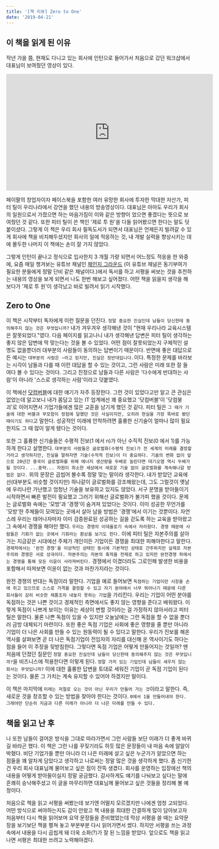 ```yaml
---
title: '[책 리뷰] Zero to One'
date: '2019-04-21'
---
```


## 이 책을 읽게 된 이유

작년 가을 쯤, 현재도 다니고 있는 회사에 인턴으로 들어가서 처음으로 갔던 워크샵에서 대표님이 보여줬던 영상이 있다.

<iframe width="560" height="315" src="https://www.youtube.com/embed/KEcSW9XFNeE" frameborder="0" allow="accelerometer; autoplay; encrypted-media; gyroscope; picture-in-picture" allowfullscreen></iframe>

페이팔의 창업자이자 페이스북을 포함한 여러 유망한 회사에 투자한 막대한 자산가, 피터 틸이 우리나라에서 강연을 했던 내용의 방송영상이다.
대표님은 아마도 우리가 회사의 일원으로서 가졌으면 하는 마음가짐이 이와 같은 방향이 었으면 좋겠다는 뜻으로 보여줬던 것 같다.
또한 피터 틸이 쓴 책인 '제로 투 원'을 다들 읽어봤으면 한다는 말도 덧붙이셨다.
그렇게 이 책은 우리 회사 필독도서가 되면서 대표님은 언제든지 빌려갈 수 있게 회사에 책을 비치해두셨지만
회사의 일에 적응하는 것, 내 개발 실력을 향상시키는 데에 몰두한 나머지 이 책에는 손이 잘 가지 않았다.

그렇게 인턴이 끝나고 정식으로 입사한지 3 개월 가량 되면서 어느정도 적응을 한 와중에,
요즘 매일 챙겨보는 유튜브 채널인 [체인지 그라운드](https://www.youtube.com/channel/UCtfGLmp6xMwvPoYpI-A5Kdg)
(이 유튜브 채널은 동기부여가 필요한 분들에게 정말 단비 같은 채널이다.)에서
독서를 하고 서평을 써보는 것을 추천하는 내용의 영상을 보게 되면서 나도 한번 해보고 싶어졌다.
어떤 책을 읽을지 생각을 해보다가 '제로 투 원'이 생각났고 바로 빌려서 읽기 시작했다.

## Zero to One

이 책은 시작부터 독자에게 이런 질문을 던진다. `정말 중요한 진실인데 남들이 당신한테 동의해주지 않는 것은 무엇입니까?`
내가 겨우겨우 생각해낸 것이 "현재 우리나라 교육시스템은 잘못되었다."였다. 다음 페이지를 읽고나니 내가 생각해낸 답변은
피터 틸이 생각하는 좋지 않은 답변에 딱 맞는다는 것을 볼 수 있었다. 어떤 점이 잘못되었는지 구체적인 설명도 없을뿐더러
대부분의 사람들이 동의하는 답변이기 때문이다. 반면에 좋은 대답으로 든 예시는 `대부분의 사람은 ~라고 믿지만, 진실은 정반대입니다.`이다.
특정한 문제를 바라보는 시각이 남들과 다를 때 이런 대답을 할 수 있는 것이고, 그런 사람은 미래 또한 잘 들여다 볼 수 있다는 것이다.
그리고 진정으로 남들과 다른 사람은 '다수에게 반대하는 사람'이 아니라 '스스로 생각하는 사람'이라고 덧붙였다.

이 책에선 [닷컴버블](https://ko.wikipedia.org/wiki/%EB%8B%B7%EC%BB%B4_%EB%B2%84%EB%B8%94)에 대한 얘기가 자주 등장한다.
그런 것이 있었다고만 알고 큰 관심은 없었는데 알고보니 내가 몸담고 있는 IT 업계에선 꽤 중요했고 '닷컴버블'이 '닷컴붕괴'로 이어지면서
기업가들에겐 많은 교훈을 남기게 했던 것 같다.
피터 틸은 `그 때가 기술에 대한 버블과 무모함이 정점에 달했던 것은 사실이지만, 오히려 현실을 가장 똑바로 봤던 때이기도 하다`고 말한다.
성공적인 미래에 안착하려면 훌륭한 신기술이 얼마나 많이 필요한지도 그 때 많이 알게 됐다는 것이다.

또한 그 훌륭한 신기술들은 수평적 진보(1 에서 n)가 아닌 수직적 진보(0 에서 1)를 가능하게 한다고 설명한다.
`대부분의 사람들은 글로벌화(수평적 진보)가 전 세계의 미래를 결정할 거라고 생각하지만, 진실을 말하자면 기술(수직적 진보)이 더 중요하다. 기술의 변화 없이 앞으로 20년간 중국이 글로벌화를 위해 에너지 생산량을 두배로 늘린다면 대기오염 역시 두배가 될 것이다. ...중략... 자원이 희소한 세상에서 새로운 기술 없이 글로벌화를 계속해나갈 방법은 없다.`
위의 문장은 곱씹어 볼수록 정말 맞는 말이라 생각한다. 내가 받았던 교육에선(대부분도 비슷할 것이지만) 하나같이 글로벌화를 강조해왔는데,
그도 그럴것이 옛날에 우리나란 가난했고 엄청난 기술을 보유하고 있지도 않았다. 서구 문명을 받아들이기 시작하면서 빠른 발전이 필요했고
그러기 위해선 글로벌화가 불가피 했을 것이다. 문제는 글로벌화 속에는 '모방'과 '경쟁'이 숨겨져 있었다는 것이다.
이미 성공한 무언가를 '모방'한 주체들이 모여있는 곳에서 살아 남을 방법은 '경쟁'에서 이기는 것뿐이다.
자연스레 우리는 태어나자마자 이미 검증완료된 성공하는 길을 걷도록 하는 교육을 받아왔고 그 속에서 경쟁을 해야만 했다.
`우리는 경쟁의 이데올로기 속에서 자라왔다. 경쟁 때문에 사람들은 기회가 없는 곳에서 기회라는 환상을 보기도 한다.`
이에 피터 틸은 자본주의를 살아가는 지금같은 시대에선 주체가 개인이든 기업이든 경쟁을 최대한 피해야한다고 말한다.
`경제학에서는 '완전 경쟁'을 이상적인 상태인 동시에 기본적인 상태로 간주하지만 실제로 자본주의와 경쟁은 서로 상극이다. 자본주의는 자본의 축적을 전제로 하고 있지만 완전경쟁 하에서는 경쟁을 통해 모든 이윤이 사라져버린다.`
경쟁에서 이겼더라도 그로인해 발생한 비용을 포함해서 따져보면 이윤이 없는 것과 마찬가지라는 것이다.

완전 경쟁의 반대는 독점이라 말한다. 기업을 예로 들어보면 `독점하는 기업이란 시장을 손에 쥐고 있으므로 스스로 가격을 결정할 수 있고 자기 분야에서 너무 뛰어나기 때문에 다른 회사들이 감히 비슷한 제품조차 내놓지 못하는 기업`을 가리킨다.
우리는 기업이 어떤 분야를 독점하는 것은 나쁜 것이고 경제적인 측면에서도 좋지 않는 영향을 준다고 배워왔다.
이렇게 독점이 나쁘게 보이는 이유는 세상이 변할 것이라는 걸 가정하지 않아서라고 피터 틸은 말한다.
물론 나쁜 독점이 있을 수 있지만 오늘날에는 그런 독점을 할 수 없을 뿐더러 금방 대체되기 마련이다.
또한 좋은 독점 기업은 사회에 좋은 영향을 줄 뿐만 아니라 기업이 더 나은 사회를 만들 수 있는 원동력이 될 수 있다고 말한다.
우리가 진보를 해온 역사를 살펴보면 곧 더 나은 독점기업이 전임자의 자리를 대신해 온 역사이기도 하다는 점을 들어 이 주장을 뒷받침한다.
그렇다면 독점 기업은 어떻게 만들어지는 것일까? 맨 처음에 던졌던 질문인 `정말 중요한 진실인데 남들이 당신한테 동의해주지 않는 것은 무엇입니까?`을 비즈니스에 적용한다면 이렇게 된다.
`정말 가치 있는 기업인데 남들이 세우지 않는 회사는 무엇입니까?` 이에 대한 훌륭한 답변을 토대로 세워진 기업이 곧 독점 기업이 된다는 것이다. 물론 그 가치는 계속 유지할 수 있어야 하겠지만 말이다.

이 책은 마지막에 `미래는 저절로 오는 것이 아닌 우리가 만들어 가는 것`이라고 말한다. 즉, 새로운 것을 창조할 수 있는 방법을 찾아야 한다는 것이다.
`0에서 1을 만들어내야 한다. 그래야만 단순히 지금과 다른 미래가 아니라 더 나은 미래를 만들 수 있다.`

## 책을 읽고 난 후

나 또한 남들이 걸어온 방식을 그대로 따라가면서 그런 사람들 보단 미래가 더 좋게 바뀌길 바라곤 했다.
이 책은 그런 나를 꾸짖기라도 하듯 많은 문장들이 내 마음 속에 알알이 박혔다.
비단 기업가들 뿐만 아니라 더 나은 미래에 살고 싶은 누군가가 알았으면 하는 점들을 꽤 알차게 담았다고 생각하고 나로써는 정말 많은 것을 생각하게 했다.
좀 신기한건 우리 회사 대표님께 물어보고 싶은 점이 잔뜩 생겼다. 회사를 운영하는 입장에선 책의 내용을 어떻게 받아들이실지 정말 궁금했다.
감사하게도 얘기를 나눠보고 싶다는 말에 흔쾌히 승낙해주셨고 이 글을 마무리하면 대표님께 물어보고 싶은 것들을 정리해 볼 예정이다.

처음으로 책을 읽고 서평을 써봤는데 보기엔 어떨지 모르겠지만 나에겐 엄청 고되었다. 어떤 방식으로 써야하는지도 감이 안왔고 책 내용을 최대한 간결하게 많이 담아보고자 처음부터 다시 책을 읽어보며 요약 문장들을 준비했었는데 막상 서평을 쓸 때는 요약문장을 보기보단 책을 펼쳐 놓고 부분부분 다시 읽어가면서 썼다. 하지만 서평을 쓰는 과정속에서 내용을 다시 곱씹게 돼 더욱 소화(?)가 잘 된 느낌을 받았다. 앞으로도 책을 읽고나면 서평은 최대한 쓰려고 노력해야겠다.
